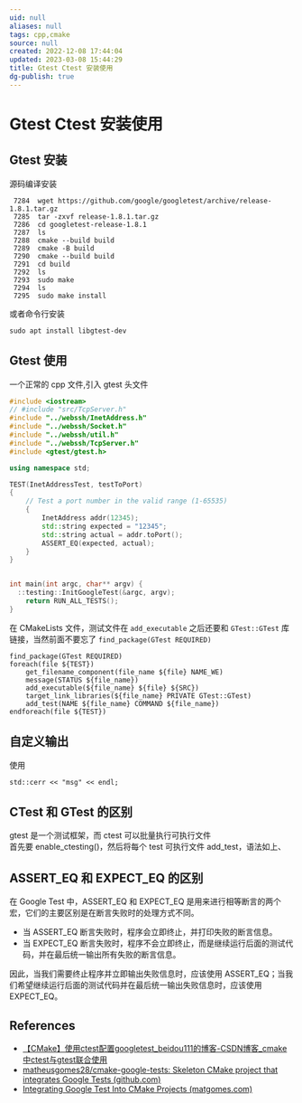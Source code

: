 ```yaml
---
uid: null
aliases: null
tags: cpp,cmake
source: null
created: 2022-12-08 17:44:04
updated: 2023-03-08 15:44:29
title: Gtest Ctest 安装使用
dg-publish: true
---
```


# Gtest Ctest 安装使用

## Gtest 安装

源码编译安装

```shell
 7284  wget https://github.com/google/googletest/archive/release-1.8.1.tar.gz
 7285  tar -zxvf release-1.8.1.tar.gz
 7286  cd googletest-release-1.8.1
 7287  ls
 7288  cmake --build build
 7289  cmake -B build
 7290  cmake --build build
 7291  cd build
 7292  ls
 7293  sudo make
 7294  ls
 7295  sudo make install
```

或者命令行安装

```
sudo apt install libgtest-dev
```

## Gtest 使用

一个正常的 cpp 文件,引入 gtest 头文件

```cpp
#include <iostream>
// #include "src/TcpServer.h"
#include "../webssh/InetAddress.h"
#include "../webssh/Socket.h"
#include "../webssh/util.h"
#include "../webssh/TcpServer.h"
#include <gtest/gtest.h>

using namespace std;

TEST(InetAddressTest, testToPort)
{
    // Test a port number in the valid range (1-65535)
    {
        InetAddress addr(12345);
        std::string expected = "12345";
        std::string actual = addr.toPort();
        ASSERT_EQ(expected, actual);
    }
}


int main(int argc, char** argv) {
  ::testing::InitGoogleTest(&argc, argv);
    return RUN_ALL_TESTS();
}
```

在 CMakeLists 文件，测试文件在 `add_executable` 之后还要和 `GTest::GTest` 库链接，当然前面不要忘了 `find_package(GTest REQUIRED)`

```
find_package(GTest REQUIRED)
foreach(file ${TEST})
    get_filename_component(file_name ${file} NAME_WE)
    message(STATUS ${file_name})
    add_executable(${file_name} ${file} ${SRC})
    target_link_libraries(${file_name} PRIVATE GTest::GTest)
    add_test(NAME ${file_name} COMMAND ${file_name})
endforeach(file ${TEST})
```

## 自定义输出

使用
```
std::cerr << "msg" << endl;
```

## CTest 和 GTest 的区别

gtest 是一个测试框架，而 ctest 可以批量执行可执行文件  
首先要 enable_ctesting()，然后将每个 test 可执行文件 add_test，语法如上、

## ASSERT_EQ 和 EXPECT_EQ 的区别

在 Google Test 中，ASSERT_EQ 和 EXPECT_EQ 是用来进行相等断言的两个宏，它们的主要区别是在断言失败时的处理方式不同。

- 当 ASSERT_EQ 断言失败时，程序会立即终止，并打印失败的断言信息。
- 当 EXPECT_EQ 断言失败时，程序不会立即终止，而是继续运行后面的测试代码，并在最后统一输出所有失败的断言信息。

因此，当我们需要终止程序并立即输出失败信息时，应该使用 ASSERT_EQ；当我们希望继续运行后面的测试代码并在最后统一输出失败信息时，应该使用 EXPECT_EQ。

## References

- [【CMake】使用ctest配置googletest_beidou111的博客-CSDN博客_cmake中ctest与gtest联合使用](https://blog.csdn.net/weixin_43940314/article/details/127673307?spm=1001.2101.3001.6650.3&utm_medium=distribute.pc_relevant.none-task-blog-2%7Edefault%7EYuanLiJiHua%7EPosition-3-127673307-blog-90766192.pc_relevant_default&depth_1-utm_source=distribute.pc_relevant.none-task-blog-2%7Edefault%7EYuanLiJiHua%7EPosition-3-127673307-blog-90766192.pc_relevant_default&utm_relevant_index=4)
- [matheusgomes28/cmake-google-tests: Skeleton CMake project that integrates Google Tests (github.com)](https://github.com/matheusgomes28/cmake-google-tests)
- [Integrating Google Test Into CMake Projects (matgomes.com)](https://matgomes.com/integrate-google-test-into-cmake/)
